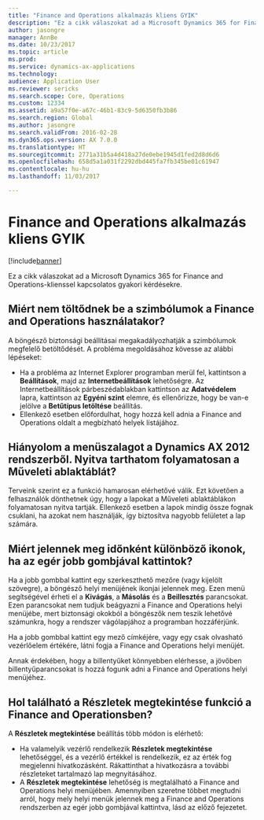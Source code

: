 ```yaml
---
title: "Finance and Operations alkalmazás kliens GYIK"
description: "Ez a cikk válaszokat ad a Microsoft Dynamics 365 for Finance and Operations-klienssel kapcsolatos gyakori kérdésekre."
author: jasongre
manager: AnnBe
ms.date: 10/23/2017
ms.topic: article
ms.prod: 
ms.service: dynamics-ax-applications
ms.technology: 
audience: Application User
ms.reviewer: sericks
ms.search.scope: Core, Operations
ms.custom: 12334
ms.assetid: a9a57f0e-a67c-46b1-83c9-5d6350fb3b86
ms.search.region: Global
ms.author: jasongre
ms.search.validFrom: 2016-02-28
ms.dyn365.ops.version: AX 7.0.0
ms.translationtype: HT
ms.sourcegitcommit: 2771a31b5a4d418a27de0ebe1945d1fed2d8d6d6
ms.openlocfilehash: 658d5a1a031f2292dbd445fa7fb345be01c61947
ms.contentlocale: hu-hu
ms.lasthandoff: 11/03/2017

---
```


# <a name="finance-and-operations-client-faq"></a>Finance and Operations alkalmazás kliens GYIK

[!include[banner](../includes/banner.md)]


Ez a cikk válaszokat ad a Microsoft Dynamics 365 for Finance and Operations-klienssel kapcsolatos gyakori kérdésekre.

<a name="why-arent-symbols-loaded-when-i-use-finance-and-operations"></a>Miért nem töltődnek be a szimbólumok a Finance and Operations használatakor?
-----------------------------------------------------------------

A böngésző biztonsági beállításai megakadályozhatják a szimbólumok megfelelő betöltődését. A probléma megoldásához kövesse az alábbi lépéseket:

-   Ha a probléma az Internet Explorer programban merül fel, kattintson a **Beállítások**, majd az **Internetbeállítások** lehetőségre.  Az Internetbeállítások párbeszédablakban kattintson az **Adatvédelem** lapra, kattintson az **Egyéni szint** elemre, és ellenőrizze, hogy be van-e jelölve a **Betűtípus letöltése** beállítás.
-   Ellenkező esetben előfordulhat, hogy hozzá kell adnia a Finance and Operations oldalt a megbízható helyek listájához.

## <a name="i-miss-the-ribbon-from-dynamics-ax-2012-can-i-keep-action-pane-tabs-open-all-the-time"></a>Hiányolom a menüszalagot a Dynamics AX 2012 rendszerből. Nyitva tarthatom folyamatosan a Műveleti ablaktáblát?
Terveink szerint ez a funkció hamarosan elérhetővé válik. Ezt követően a felhasználók dönthetnek úgy, hogy a lapokat a Műveleti ablaktáblákon folyamatosan nyitva tartják. Ellenkező esetben a lapok mindig össze fognak csuklani, ha azokat nem használják, így biztosítva nagyobb felületet a lap számára.

## <a name="why-do-i-sometimes-see-different-shortcut-menus-when-i-right-click"></a>Miért jelennek meg időnként különböző ikonok, ha az egér jobb gombjával kattintok?
Ha a jobb gombbal kattint egy szerkeszthető mezőre (vagy kijelölt szövegre), a böngésző helyi menüjének ikonjai jelennek meg. Ezen menü segítségével érheti el a **Kivágás**, a **Másolás** és a **Beillesztés** parancsokat. Ezen parancsokat nem tudjuk beágyazni a Finance and Operations helyi menüjébe, mert biztonsági okokból a böngészők nem teszik lehetővé számunkra, hogy a rendszer vágólapjához a programban hozzáférjünk.

Ha a jobb gombbal kattint egy mező címkéjére, vagy egy csak olvasható vezérlőelem értékére, látni fogja a Finance and Operations helyi menüjét.

Annak érdekében, hogy a billentyűket könnyebben elérhesse, a jövőben billentyűparancsokat is hozzá fogunk adni a Finance and Operations helyi menüjéhez.

## <a name="where-is-the-view-details-functionality-in-finance-and-operations"></a>Hol található a Részletek megtekintése funkció a Finance and Operationsben?
A **Részletek megtekintése** beállítás több módon is elérhető:

-   Ha valamelyik vezérlő rendelkezik **Részletek megtekintése** lehetőséggel, és a vezérlő értékkel is rendelkezik, ez az érték fog megjelenni hivatkozásként. Rákattinthat a hivatkozásra a további részleteket tartalmazó lap megnyitásához.
-   A **Részletek megtekintése** lehetőség is megtalálható a Finance and Operations helyi menüjében. Amennyiben szeretne többet megtudni arról, hogy mely helyi menük jelennek meg a Finance and Operations rendszerben az egér jobb gombjával kattintva, lásd az előző fejezetet.





